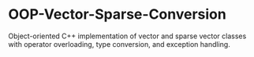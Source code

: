 # OOP-Vector-Sparse-Conversion
Object-oriented C++ implementation of vector and sparse vector classes with operator overloading, type conversion, and exception handling.
